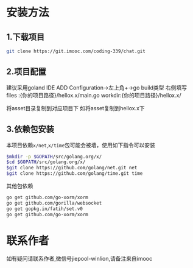 # 安装方法
## 1.下载项目
```bash
git clone https://git.imooc.com/coding-339/chat.git
```


## 2.项目配置
建议采用goland IDE 
ADD Configuration->左上角+->go build类型
右侧填写
files :{你的项目路径}/hellox.x/main.go
workdir:{你的项目路径}/hellox.x/

将asset目录复制到对应项目下
如将asset复制到hellox.x下
## 3.依赖包安装

本项目依赖`x/net`,`x/time`包可能会被墙，使用如下指令可以安装
```bash
$mkdir -p $GOPATH/src/golang.org/x/
$cd $GOPATH/src/golang.org/x/
$git clone https://github.com/golang/net.git net
$git clone https://github.com/golang/time.git time
```
其他包依赖
```bash
go get github.com/go-xorm/xorm
go get github.com/gorilla/websocket
go get gopkg.in/fatih/set.v0
go get github.com/go-xorm/xorm
```
# 联系作者
如有疑问请联系作者,微信号jiepool-winlion,请备注来自imooc
